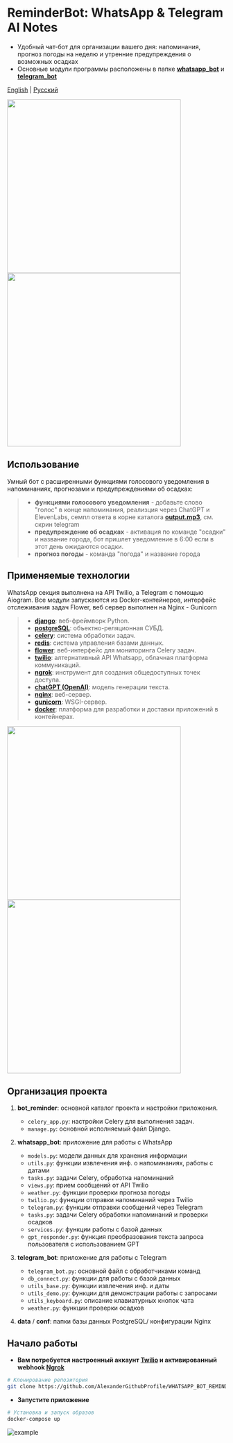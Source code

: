 # ReminderBot: WhatsApp & Telegram AI Notes
-  Удобный чат-бот для организации вашего дня: напоминания, прогноз погоды на неделю и утренние предупреждения о возможных осадках
- Основные модули программы расположены в папке [**whatsapp_bot**](./bot_reminder/whatsapp_bot) и [**telegram_bot**](./telegram_bot)


[English](./README_en.md) | [Русский](./README.md)

<p align="left">
 <img src="img/01_whatsapp_1.png" width="400">
 <img src="img/01_whatsapp_2.png" width="400">
</p>

## Использование 
Умный бот с расширенными функциями голосового уведомления в напоминаниях, прогнозами и предупреждениями об осадках:
> - **функциями голосового уведомления** - добавьте слово "голос" в конце напоминания, реализция через ChatGPT и ElevenLabs, семпл ответа в корне каталога [**output.mp3**](telegram_bot/assets/output.mp3), см. скрин telegram  
> - **предупреждение об осадках** - активация по команде "осадки" и название города, бот пришлет уведомление в 6:00 если в этот день ожидаются осадки.  
> - **прогноз погоды** - команда "погода" и название города


## Применяемые технологии
WhatsApp секция выполнена на API Twilio, а Telegram с помощью Aiogram. Все модули запускаются из Docker-контейнеров, интерфейс отслеживания задач Flower, веб сервер выполнен на Nginx - Gunicorn 

> - **[django](https://www.djangoproject.com/)**:              веб-фреймворк Python.
> - **[postgreSQL](https://www.postgresql.org/)**:    объектно-реляционная СУБД.
> - **[celery](https://docs.celeryproject.org/)**:              система обработки задач.
> - **[redis](https://redis.io/)**:                                          система управления базами данных.
> - **[flower](https://flower.readthedocs.io/)**:           веб-интерфейс для мониторинга Celery задач.
> - **[twilio](https://www.twilio.com/)**:                            алтернативный API Whatsapp, облачная платформа коммуникаций.
> - **[ngrok](https://ngrok.com/)**:                                    инструмент для создания общедоступных точек доступа.
> - **[chatGPT (OpenAI)](https://openai.com/chatgpt)**: модель генерации текста.
> - **[nginx](https://nginx.org/)**:                                         веб-сервер.
> - **[gunicorn](https://gunicorn.org/)**:                               WSGI-сервер.
> - **[docker](https://www.docker.com/)**:                              платформа для разработки и доставки приложений в контейнерах.


<p align="left">
   <img src="img/02_telegram_2.png" width="400">
   <img src="img/02_telegram_1.png" width="400">
 
</p>

## Организация проекта

1. **bot_reminder**: основной каталог проекта и настройки приложения.

    - `celery_app.py`: настройки Celery для выполнения задач.
    - `manage.py`: основной исполняемый файл Django.

2. **whatsapp_bot**: приложение для работы с WhatsApp

    - `models.py`: модели данных для хранения информации
    - `utils.py`: функции извлечения инф. о напоминаниях, работы с датами
    - `tasks.py`: задачи Celery, обработка напоминаний
    - `views.py`: прием сообщений от API Twilio
    - `weather.py`: функции проверки прогноза погоды
    - `twilio.py`: функции отправки напоминаний через Twilio
    - `telegram.py`: функции отправки сообщений через Telegram
    - `tasks.py`: задачи Celery обработки напоминаний и проверки осадков
    - `services.py`: функции работы с базой данных
    - `gpt_responder.py`: функция преобразования текста запроса пользователя с использованием GPT

2. **telegram_bot**: приложение для работы с Telegram
    - `telegram_bot.py`: основной файл с обработчиками команд
    - `db_connect.py`: функции для работы с базой данных
    - `utils_base.py`: функции извлечения инф. и даты
    - `utils_demo.py`: функции для демонстрации работы с запросами
    - `utils_keyboard.py`: описание клавиатурных кнопок чата
    - `weather.py`: функции проверки осадков
      
3. **data** / **conf**: папки базы данных PostgreSQL/ конфигурации Nginx

## Начало работы
- **Вам потребуется настроенный аккаунт [Twilio](https://www.twilio.com/) и активированный webhook [Ngrok](https://ngrok.com/)**


```bash
# Клонирование репозитория
git clone https://github.com/AlexanderGithubProfile/WHATSAPP_BOT_REMINDER.git
```
- **Запустите приложение**
```bash
# Установка и запуск образов
docker-compose up
```
![example](img/startup_logs.gif)
